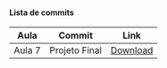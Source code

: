 #### Lista de commits
Aula | Commit | Link 
------ | ------ | ------ 
Aula 7 | Projeto Final | [Download](https://github.com/treinaweb/treinaweb-nest-fundamentos/archive/cf5985ce5a56bd44f1b1837e882cdb00ce157579.zip) 
